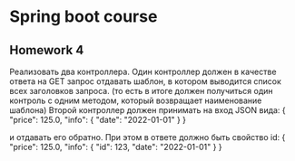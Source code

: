 # Spring boot course
## Homework 4
Реализовать два контроллера.
Один контроллер должен в качестве ответа на GET запрос отдавать шаблон, в котором выводится список всех заголовков запроса. (то есть в итоге должен получиться один контроль с одним методом, который возвращает наименование шаблона)
Второй контроллер должен принимать на вход JSON вида:
{
    "price": 125.0,
    "info": {
        "date": "2022-01-01"
    } 
}

и отдавать его обратно. При этом в ответе должно быть свойство id:
{
    "price": 125.0,
    "info": {
        "id": 123,
        "date": "2022-01-01"
    } 
}
